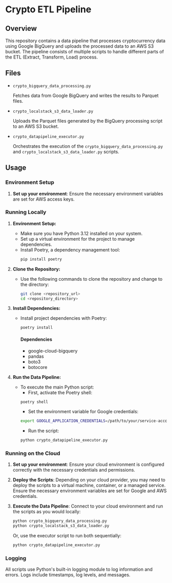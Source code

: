 # Crypto ETL Pipeline

## Overview

This repository contains a data pipeline that processes cryptocurrency data using Google BigQuery and uploads the processed data to an AWS S3 bucket. The pipeline consists of multiple scripts to handle different parts of the ETL (Extract, Transform, Load) process.

## Files

- `crypto_bigquery_data_processing.py`

   Fetches data from Google BigQuery and writes the results to Parquet files.

- `crypto_localstack_s3_data_loader.py`

   Uploads the Parquet files generated by the BigQuery processing script to an AWS S3 bucket.

-  `crypto_datapipeline_executor.py`

   Orchestrates the execution of the `crypto_bigquery_data_processing.py` and `crypto_localstack_s3_data_loader.py` scripts.

## Usage

### Environment Setup

1. **Set up your environment**: Ensure the necessary environment variables are set for AWS access keys.

### Running Locally

1. **Environment Setup:**
   - Make sure you have Python 3.12 installed on your system.
   - Set up a virtual environment for the project to manage dependencies.
   - Install Poetry, a dependency management tool:
     ```bash
     pip install poetry
     ```

2. **Clone the Repository:**
   - Use the following commands to clone the repository and change to the directory:
     ```bash
     git clone <repository_url>
     cd <repository_directory>
     ```

3. **Install Dependencies:**
   - Install project dependencies with Poetry:
     ```bash
     poetry install
     ```
      #### Dependencies
      - google-cloud-bigquery
      - pandas
      - boto3
      - botocore


4. **Run the Data Pipeline:**
   - To execute the main Python script:
     - First, activate the Poetry shell:
     ```bash
     poetry shell 
     ```
     - Set the environment variable for Google credentials:
     ```bash
     export GOOGLE_APPLICATION_CREDENTIALS=/path/to/your/service-account-key.json
     ```
     - Run the script:
     ```bash
     python crypto_datapipeline_executor.py
     ```

### Running on the Cloud

1. **Set up your environment**: Ensure your cloud environment is configured correctly with the necessary credentials and permissions.

2. **Deploy the Scripts**: Depending on your cloud provider, you may need to deploy the scripts to a virtual machine, container, or a managed service. Ensure the necessary environment variables are set for Google and AWS credentials.

3. **Execute the Data Pipeline**: Connect to your cloud environment and run the scripts as you would locally:
   ```bash
   python crypto_bigquery_data_processing.py
   python crypto_localstack_s3_data_loader.py
   ```
   Or, use the executor script to run both sequentially:
   ```bash
   python crypto_datapipeline_executor.py
   ```

### Logging
All scripts use Python's built-in logging module to log information and errors. Logs include timestamps, log levels, and messages.









